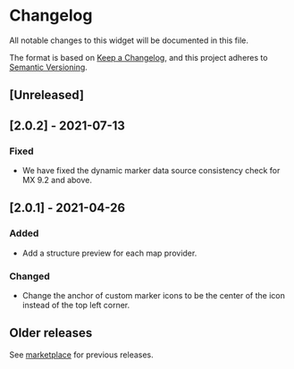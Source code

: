 # Changelog
All notable changes to this widget will be documented in this file.

The format is based on [Keep a Changelog](https://keepachangelog.com/en/1.0.0/), and this project adheres to [Semantic Versioning](https://semver.org/spec/v2.0.0.html).

## [Unreleased]

## [2.0.2] - 2021-07-13

### Fixed
- We have fixed the dynamic marker data source consistency check for MX 9.2 and above.

## [2.0.1] - 2021-04-26

### Added
- Add a structure preview for each map provider.

### Changed
- Change the anchor of custom marker icons to be the center of the icon instead of the top left corner.

## Older releases
See [marketplace](https://marketplace.mendix.com/link/component/108261) for previous releases.
